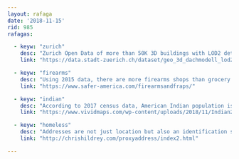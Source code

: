 ```yaml
---
layout: rafaga
date: '2018-11-15'
rid: 985
rafagas:

  - keyw: "zurich"
    desc: "Zurich Open Data of more than 50K 3D buildings with LOD2 detail level, and ready for all kinds of applications"
    link: "https://data.stadt-zuerich.ch/dataset/geo_3d_dachmodell_lod2"

  - keyw: "firearms"
    desc: "Using 2015 data, there are more firearms shops than grocery stores, MacDonald's or even Starbucks"
    link: "https://www.safer-america.com/firearmsandfraps/"

  - keyw: "indian"
    desc: "According to 2017 census data, American Indian population is highly concentrated on a number counties"
    link: "https://www.vividmaps.com/wp-content/uploads/2018/11/Indian2017.jpg"

  - keyw: "homeless"
    desc: "Addresses are not just location but also an identification system, this project helps homeless people to get a virtual address linked to an empty accommodation"
    link: "http://chrishildrey.com/proxyaddress/index2.html"

---
```

